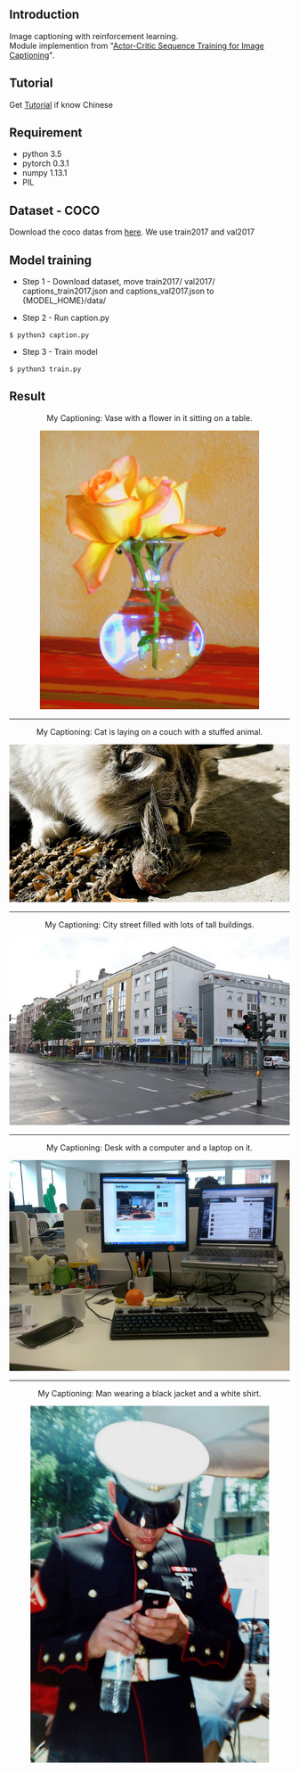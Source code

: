 ## Introduction
Image captioning with reinforcement learning.<br>
Module implemention from "[Actor-Critic Sequence Training for Image Captioning](https://arxiv.org/abs/1706.09601)". <br>

## Tutorial
Get [Tutorial](https://zhuanlan.zhihu.com/p/34224194) if know Chinese

## Requirement
* python 3.5
* pytorch 0.3.1
* numpy 1.13.1
* PIL

## Dataset - COCO
Download the coco datas from [here](http://cocodataset.org/#download). We use train2017 and val2017

## Model training
* Step 1 - Download dataset, move train2017/ val2017/ captions_train2017.json and captions_val2017.json to {MODEL_HOME}/data/ <br>

* Step 2 - Run caption.py
```
$ python3 caption.py
```
* Step 3 - Train model
```
$ python3 train.py
```

## Result

<p align="center">My Captioning: Vase with a flower in it sitting on a table.</p>
<p align="center"><img src="result/000000249025.jpg" /></p>

***

<p align="center">My Captioning: Cat is laying on a couch with a stuffed animal.</p>
<p align="center"><img src="result/000000046378.jpg" /></p>

***

<p align="center">My Captioning: City street filled with lots of tall buildings.</p>
<p align="center"><img src="result/000000221754.jpg" /></p>

***

<p align="center">My Captioning: Desk with a computer and a laptop on it.</p>
<p align="center"><img src="result/000000063740.jpg" /></p>

***

<p align="center">My Captioning: Man wearing a black jacket and a white shirt.</p>
<p align="center"><img src="result/000000228214.jpg" /></p>
